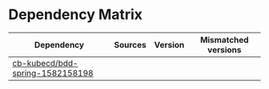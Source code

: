 # Dependency Matrix

Dependency | Sources | Version | Mismatched versions
---------- | ------- | ------- | -------------------
[cb-kubecd/bdd-spring-1582158198](https://github.com/cb-kubecd/bdd-spring-1582158198.git) |  | []() | 

